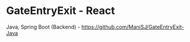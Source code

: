 # GateEntryExit - React 

Java, Spring Boot (Backend) - https://github.com/ManiSJ/GateEntryExit-Java